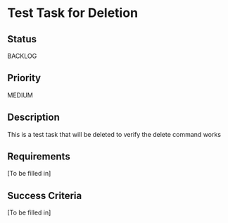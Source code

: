 # Test Task for Deletion

## Status

BACKLOG

## Priority

MEDIUM

## Description

This is a test task that will be deleted to verify the delete command works

## Requirements

[To be filled in]

## Success Criteria

[To be filled in]

